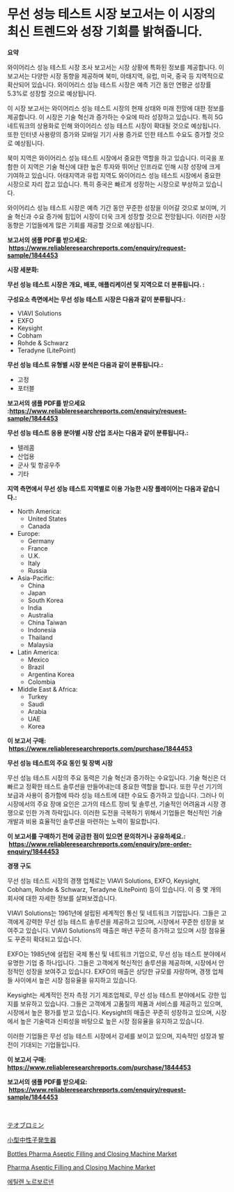 <p><h1>무선 성능 테스트 시장 보고서는 이 시장의 최신 트렌드와 성장 기회를 밝혀줍니다.</h1></p><p><strong>요약</strong></p>
<p><p>와이어리스 성능 테스트 시장 조사 보고서는 시장 상황에 특화된 정보를 제공합니다. 이 보고서는 다양한 시장 동향을 제공하며 북미, 아태지역, 유럽, 미국, 중국 등 지역적으로 확산되어 있습니다. 와이어리스 성능 테스트 시장은 예측 기간 동안 연평균 성장률 5.3%로 성장할 것으로 예상됩니다.</p><p>이 시장 보고서는 와이어리스 성능 테스트 시장의 현재 상태와 미래 전망에 대한 정보를 제공합니다. 이 시장은 기술 혁신과 증가하는 수요에 따라 성장하고 있습니다. 특히 5G 네트워크의 상용화로 인해 와이어리스 성능 테스트 시장이 확대될 것으로 예상됩니다. 또한 인터넷 사용량의 증가와 모바일 기기 사용 증가로 인한 테스트 수요도 증가할 것으로 예상됩니다.</p><p>북미 지역은 와이어리스 성능 테스트 시장에서 중요한 역할을 하고 있습니다. 미국을 포함한 이 지역은 기술 혁신에 대한 높은 투자와 뛰어난 인프라로 인해 시장 성장에 크게 기여하고 있습니다. 아태지역과 유럽 지역도 와이어리스 성능 테스트 시장에서 중요한 시장으로 자리 잡고 있습니다. 특히 중국은 빠르게 성장하는 시장으로 부상하고 있습니다.</p><p>와이어리스 성능 테스트 시장은 예측 기간 동안 꾸준한 성장을 이어갈 것으로 보이며, 기술 혁신과 수요 증가에 힘입어 시장이 더욱 크게 성장할 것으로 전망됩니다. 이러한 시장 동향은 기업들에게 많은 기회를 제공할 것으로 예상됩니다.</p></p>
<p><strong>보고서의 샘플 PDF를 받으세요: &nbsp;<a href="https://www.reliableresearchreports.com/enquiry/request-sample/1844453">https://www.reliableresearchreports.com/enquiry/request-sample/1844453</a></strong></p>
<p><strong>시장 세분화:</strong></p>
<p><strong> 무선 성능 테스트 시장은 개요, 배포, 애플리케이션 및 지역으로 더 분류됩니다. :</strong></p>
<p><strong>구성요소 측면에서는 무선 성능 테스트 시장은 다음과 같이 분류됩니다.:</strong></p>
<p><ul><li>VIAVI Solutions</li><li>EXFO</li><li>Keysight</li><li>Cobham</li><li>Rohde & Schwarz</li><li>Teradyne (LitePoint)</li></ul></p>
<p><strong> 무선 성능 테스트 유형별 시장 분석은 다음과 같이 분류됩니다.:</strong></p>
<p><ul><li>고정</li><li>포터블</li></ul></p>
<p><strong>보고서의 샘플 PDF를 받으세요 :<a href="https://www.reliableresearchreports.com/enquiry/request-sample/1844453">https://www.reliableresearchreports.com/enquiry/request-sample/1844453</a></strong></p>
<p><strong> 무선 성능 테스트 응용 분야별 시장 산업 조사는 다음과 같이 분류됩니다.:</strong></p>
<p><ul><li>텔레콤</li><li>산업용</li><li>군사 및 항공우주</li><li>기타</li></ul></p>
<p><strong>지역 측면에서 무선 성능 테스트 지역별로 이용 가능한 시장 플레이어는 다음과 같습니다.:</strong></p>
<p><ul>
    <li>
        North America:
        <ul>
            <li>United States</li>
            <li>Canada</li>
        </ul>
    </li>
    <li>
        Europe:
        <ul>
            <li>Germany</li>
            <li>France</li>
            <li>U.K.</li>
            <li>Italy</li>
            <li>Russia</li>
        </ul>
    </li>
    <li>
        Asia-Pacific:
        <ul>
            <li>China</li>
            <li>Japan</li>
            <li>South Korea</li>
            <li>India</li>
            <li>Australia</li>
            <li>China Taiwan</li>
            <li>Indonesia</li>
            <li>Thailand</li>
            <li>Malaysia</li>
        </ul>
    </li>
    <li>
        Latin America:
        <ul>
            <li>Mexico</li>
            <li>Brazil</li>
            <li>Argentina Korea</li>
            <li>Colombia</li>
        </ul>
    </li>
    <li>
        Middle East & Africa:
        <ul>
            <li>Turkey</li>
            <li>Saudi</li>
            <li>Arabia</li>
            <li>UAE</li>
            <li>Korea</li>
        </ul>
    </li>
    </ul></p>
<p><strong>이 보고서 구매: &nbsp;<a href="https://www.reliableresearchreports.com/purchase/1844453">https://www.reliableresearchreports.com/purchase/1844453</a></strong></p>
<p><strong>무선 성능 테스트의 주요 동인 및 장벽 시장</strong></p>
<p><p>무선 성능 테스트 시장의 주요 동력은 기술 혁신과 증가하는 수요입니다. 기술 혁신은 더 빠르고 정확한 테스트 솔루션을 만들어내는데 중요한 역할을 합니다. 또한 무선 기기의 보급과 사용이 증가함에 따라 성능 테스트에 대한 수요도 증가하고 있습니다. 그러나 이 시장에서의 주요 장애 요인은 고가의 테스트 장비 및 솔루션, 기술적인 어려움과 시장 경쟁으로 인한 가격 하락입니다. 이러한 도전을 극복하기 위해서 기업들은 혁신적인 기술 개발과 비용 효율적인 솔루션을 마련하는 노력이 필요합니다.</p></p>
<p><strong>이 보고서를 구매하기 전에 궁금한 점이 있으면 문의하거나 공유하세요.: &nbsp;<a href="https://www.reliableresearchreports.com/enquiry/pre-order-enquiry/1844453">https://www.reliableresearchreports.com/enquiry/pre-order-enquiry/1844453</a></strong></p>
<p><strong>경쟁 구도</strong></p>
<p><p>무선 성능 테스트 시장의 경쟁 업체로는 VIAVI Solutions, EXFO, Keysight, Cobham, Rohde & Schwarz, Teradyne (LitePoint) 등이 있습니다. 이 중 몇 개의 회사에 대한 자세한 정보를 살펴보겠습니다.</p><p>VIAVI Solutions는 1961년에 설립된 세계적인 통신 및 네트워크 기업입니다. 그들은 고객에게 강력한 무선 성능 테스트 솔루션을 제공하고 있으며, 시장에서 꾸준한 성장을 보여주고 있습니다. VIAVI Solutions의 매출은 매년 꾸준히 증가하고 있으며 시장 점유율도 꾸준히 확대되고 있습니다.</p><p>EXFO는 1985년에 설립된 국제 통신 및 네트워크 기업으로, 무선 성능 테스트 분야에서 유명한 기업 중 하나입니다. 그들은 고객에게 혁신적인 솔루션을 제공하며, 시장에서 안정적인 성장을 보여주고 있습니다. EXFO의 매출은 상당한 규모를 자랑하며, 경쟁 업체들 사이에서 높은 시장 점유율을 유지하고 있습니다.</p><p>Keysight는 세계적인 전자 측정 기기 제조업체로, 무선 성능 테스트 분야에서도 강한 입지를 보유하고 있습니다. 그들은 고객에게 고품질의 제품과 서비스를 제공하고 있으며, 시장에서 높은 평가를 받고 있습니다. Keysight의 매출은 꾸준히 성장하고 있으며, 시장에서 높은 기술력과 신뢰성을 바탕으로 높은 시장 점유율을 유지하고 있습니다.</p><p>이러한 기업들은 무선 성능 테스트 시장에서 강세를 보이고 있으며, 지속적인 성장과 발전이 기대되는 기업들입니다.</p></p>
<p><strong>이 보고서 구매: &nbsp; <a href="https://www.reliableresearchreports.com/purchase/1844453">https://www.reliableresearchreports.com/purchase/1844453</a></strong></p>
<p><strong>보고서의 샘플 PDF를 받으세요: &nbsp;<a href="https://www.reliableresearchreports.com/enquiry/request-sample/1844453">https://www.reliableresearchreports.com/enquiry/request-sample/1844453</a></strong><strong></strong></p>
<p>&nbsp;</p>
<p><p><a href="https://medium.com/@nofrinla/%E3%83%86%E3%82%AA%E3%83%96%E3%83%AD%E3%83%9F%E3%83%B3%E5%B8%82%E5%A0%B4-%E7%A8%AE%E9%A1%9E-%E7%94%A8%E9%80%94-%E3%81%8A%E3%82%88%E3%81%B3%E5%9C%B0%E7%90%86%E3%81%AB%E3%82%88%E3%82%8B%E5%8C%85%E6%8B%AC%E7%9A%84%E3%81%AA%E8%A9%95%E4%BE%A1-dd57b94fe4f4">テオブロミン</a></p><p><a href="https://medium.com/@nofrinla/%E3%82%B3%E3%83%B3%E3%83%91%E3%82%AF%E3%83%88%E4%B8%AD%E6%80%A7%E5%AD%90%E7%99%BA%E7%94%9F%E5%99%A8%E5%B8%82%E5%A0%B4-%E7%AB%B6%E4%BA%89%E5%88%86%E6%9E%90-%E5%B8%82%E5%A0%B4%E5%8B%95%E5%90%91-%E3%81%8A%E3%82%88%E3%81%B32031%E5%B9%B4%E3%81%BE%E3%81%A7%E3%81%AE%E4%BA%88%E6%B8%AC-e8e8c4af6959">小型中性子発生器</a></p><p><a href="https://github.com/WillieWoodard/Market-Research-Report-List-3/blob/main/bottles-pharma-aseptic-filling-and-closing-machine-market.md">Bottles Pharma Aseptic Filling and Closing Machine Market</a></p><p><a href="https://github.com/marloy8/Market-Research-Report-List-3/blob/main/pharma-aseptic-filling-and-closing-machine-market.md">Pharma Aseptic Filling and Closing Machine Market</a></p><p><a href="https://medium.com/@royross51/%EC%97%90%ED%8B%B8%EB%A0%8C-%EB%85%B8%EB%A5%B4%EB%B3%B4%EB%A5%B4%EB%84%A8-%EC%8B%9C%EC%9E%A5-2031%EB%85%84%EA%B9%8C%EC%A7%80%EC%9D%98-%ED%8A%B8%EB%A0%8C%EB%93%9C-%EC%98%88%EC%B8%A1-%EB%B0%8F-%EA%B2%BD%EC%9F%81-%EB%B6%84%EC%84%9D-d7dc55cd68e2">에틸렌 노르보르넨</a></p></p>